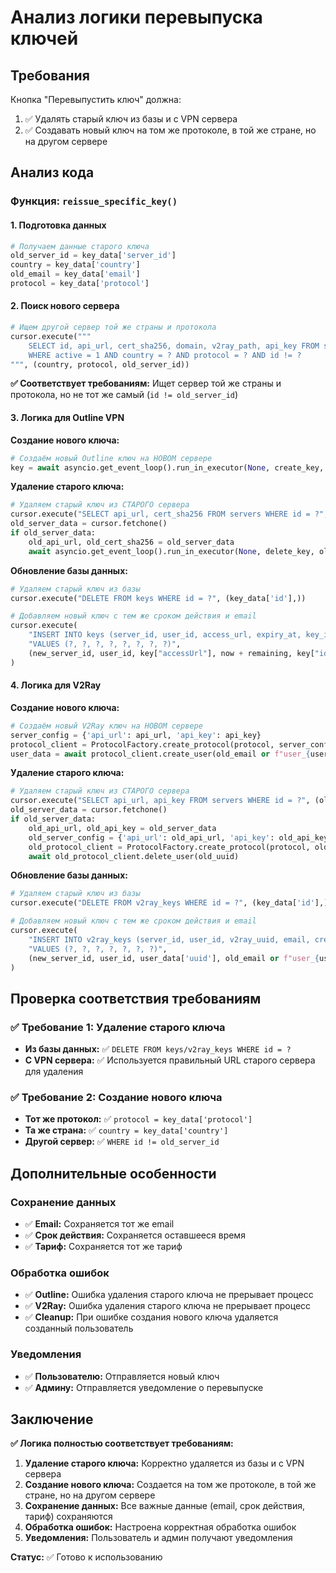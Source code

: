 # Анализ логики перевыпуска ключей

## Требования
Кнопка "Перевыпустить ключ" должна:
1. ✅ Удалять старый ключ из базы и с VPN сервера
2. ✅ Создавать новый ключ на том же протоколе, в той же стране, но на другом сервере

## Анализ кода

### Функция: `reissue_specific_key()`

#### 1. Подготовка данных
```python
# Получаем данные старого ключа
old_server_id = key_data['server_id']
country = key_data['country']
old_email = key_data['email']
protocol = key_data['protocol']
```

#### 2. Поиск нового сервера
```python
# Ищем другой сервер той же страны и протокола
cursor.execute("""
    SELECT id, api_url, cert_sha256, domain, v2ray_path, api_key FROM servers 
    WHERE active = 1 AND country = ? AND protocol = ? AND id != ?
""", (country, protocol, old_server_id))
```
**✅ Соответствует требованиям:** Ищет сервер той же страны и протокола, но не тот же самый (`id != old_server_id`)

#### 3. Логика для Outline VPN

**Создание нового ключа:**
```python
# Создаём новый Outline ключ на НОВОМ сервере
key = await asyncio.get_event_loop().run_in_executor(None, create_key, api_url, cert_sha256)
```

**Удаление старого ключа:**
```python
# Удаляем старый ключ из СТАРОГО сервера
cursor.execute("SELECT api_url, cert_sha256 FROM servers WHERE id = ?", (old_server_id,))
old_server_data = cursor.fetchone()
if old_server_data:
    old_api_url, old_cert_sha256 = old_server_data
    await asyncio.get_event_loop().run_in_executor(None, delete_key, old_api_url, old_cert_sha256, key_data['key_id'])
```

**Обновление базы данных:**
```python
# Удаляем старый ключ из базы
cursor.execute("DELETE FROM keys WHERE id = ?", (key_data['id'],))

# Добавляем новый ключ с тем же сроком действия и email
cursor.execute(
    "INSERT INTO keys (server_id, user_id, access_url, expiry_at, key_id, created_at, email, tariff_id) "
    "VALUES (?, ?, ?, ?, ?, ?, ?, ?)",
    (new_server_id, user_id, key["accessUrl"], now + remaining, key["id"], now, old_email, key_data['tariff_id'])
)
```

#### 4. Логика для V2Ray

**Создание нового ключа:**
```python
# Создаём новый V2Ray ключ на НОВОМ сервере
server_config = {'api_url': api_url, 'api_key': api_key}
protocol_client = ProtocolFactory.create_protocol(protocol, server_config)
user_data = await protocol_client.create_user(old_email or f"user_{user_id}@veilbot.com")
```

**Удаление старого ключа:**
```python
# Удаляем старый ключ из СТАРОГО сервера
cursor.execute("SELECT api_url, api_key FROM servers WHERE id = ?", (old_server_id,))
old_server_data = cursor.fetchone()
if old_server_data:
    old_api_url, old_api_key = old_server_data
    old_server_config = {'api_url': old_api_url, 'api_key': old_api_key}
    old_protocol_client = ProtocolFactory.create_protocol(protocol, old_server_config)
    await old_protocol_client.delete_user(old_uuid)
```

**Обновление базы данных:**
```python
# Удаляем старый ключ из базы
cursor.execute("DELETE FROM v2ray_keys WHERE id = ?", (key_data['id'],))

# Добавляем новый ключ с тем же сроком действия и email
cursor.execute(
    "INSERT INTO v2ray_keys (server_id, user_id, v2ray_uuid, email, created_at, expiry_at, tariff_id) "
    "VALUES (?, ?, ?, ?, ?, ?, ?)",
    (new_server_id, user_id, user_data['uuid'], old_email or f"user_{user_id}@veilbot.com", now, now + remaining, key_data['tariff_id'])
)
```

## Проверка соответствия требованиям

### ✅ Требование 1: Удаление старого ключа
- **Из базы данных:** ✅ `DELETE FROM keys/v2ray_keys WHERE id = ?`
- **С VPN сервера:** ✅ Используется правильный URL старого сервера для удаления

### ✅ Требование 2: Создание нового ключа
- **Тот же протокол:** ✅ `protocol = key_data['protocol']`
- **Та же страна:** ✅ `country = key_data['country']`
- **Другой сервер:** ✅ `WHERE id != old_server_id`

## Дополнительные особенности

### Сохранение данных
- ✅ **Email:** Сохраняется тот же email
- ✅ **Срок действия:** Сохраняется оставшееся время
- ✅ **Тариф:** Сохраняется тот же тариф

### Обработка ошибок
- ✅ **Outline:** Ошибка удаления старого ключа не прерывает процесс
- ✅ **V2Ray:** Ошибка удаления старого ключа не прерывает процесс
- ✅ **Cleanup:** При ошибке создания нового ключа удаляется созданный пользователь

### Уведомления
- ✅ **Пользователю:** Отправляется новый ключ
- ✅ **Админу:** Отправляется уведомление о перевыпуске

## Заключение

**✅ Логика полностью соответствует требованиям:**

1. **Удаление старого ключа:** Корректно удаляется из базы и с VPN сервера
2. **Создание нового ключа:** Создается на том же протоколе, в той же стране, но на другом сервере
3. **Сохранение данных:** Все важные данные (email, срок действия, тариф) сохраняются
4. **Обработка ошибок:** Настроена корректная обработка ошибок
5. **Уведомления:** Пользователь и админ получают уведомления

**Статус:** ✅ Готово к использованию 